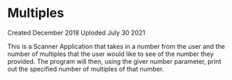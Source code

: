 # Multiples

Created December 2018
Uploded July 30 2021

This is a Scanner Application that takes in a number from the user and the number of multiples that the user would like to see of the number they provided. The program will then, using the giver number parameter, print out the specified number of multiples of that number.

